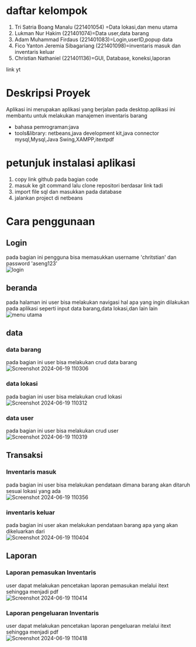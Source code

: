 # daftar kelompok
1. Tri Satria Boang Manalu (221401054) =Data lokasi,dan menu utama
2. Lukman Nur Hakim (221401074)=Data user,data barang
3. Adam Muhammad Firdaus (221401083)=Login,userID,popup data
4. Fico Yanton Jeremia Sibagariang (221401098)=inventaris masuk dan inventaris keluar
5. Christian Nathaniel (221401136)=GUI, Database, koneksi,laporan

link yt

# Deskripsi Proyek
Aplikasi ini merupakan aplikasi yang berjalan pada desktop.aplikasi ini membantu untuk melakukan manajemen inventaris barang
- bahasa pemrograman:java
- tools&library: netbeans,java development kit,java connector mysql,Mysql,Java Swing,XAMPP,itextpdf
# petunjuk instalasi aplikasi
1. copy link github pada bagian code
2. masuk ke git command lalu clone repositori berdasar link tadi
3. import file sql dan masukkan pada database
4. jalankan project di netbeans
# Cara penggunaan
## Login 
pada bagian ini pengguna bisa memasukkan username 'chritstian' dan password 'aseng123'
<br>
![login](https://github.com/DP6ADAMFIRDAUS221401083/Tugas1PBOpraktikum/assets/114588658/f38a0677-d108-4c85-81e6-b954e673ad4a)
<br>
## beranda
pada halaman ini user bisa melakukan navigasi hal apa yang ingin dilakukan pada aplikasi seperti input data barang,data lokasi,dan lain lain
<br>
![menu utama](https://github.com/DP6ADAMFIRDAUS221401083/Tugas1PBOpraktikum/assets/114588658/d8a7771d-0a2a-48de-ae5e-6c0e1079c075)
<br>
## data
### data barang
pada bagian ini user bisa melakukan crud data barang 
<br>
![Screenshot 2024-06-19 110306](https://github.com/DP6ADAMFIRDAUS221401083/Tugas1PBOpraktikum/assets/114588658/a40d4e84-fc2a-4cce-ad91-37ca8d052245)
<br>
### data lokasi
pada bagian ini user bisa melakukan crud lokasi
<br>
![Screenshot 2024-06-19 110312](https://github.com/DP6ADAMFIRDAUS221401083/Tugas1PBOpraktikum/assets/114588658/15195d53-1ce5-49c1-a670-ed5e8a570745)
<br>
### data user 
pada bagian ini user bisa melakukan crud user
<br>
![Screenshot 2024-06-19 110319](https://github.com/ChristianNathanielP/UAS_PBO_TIMNAS_U20/assets/114588658/524feaff-1d98-4978-a79d-22e00264aa90)
<br>
## Transaksi 
### Inventaris masuk
pada bagian ini user bisa melakukan pendataan dimana barang akan ditaruh sesuai lokasi yang ada
<br>
![Screenshot 2024-06-19 110356](https://github.com/ChristianNathanielP/UAS_PBO_TIMNAS_U20/assets/114588658/c54e9ac2-611e-4ff0-861a-6397fa891184)
<br>
### inventaris keluar
pada bagian ini user akan melakukan pendataan barang apa yang akan dikeluarkan dari 
<br>
![Screenshot 2024-06-19 110404](https://github.com/ChristianNathanielP/UAS_PBO_TIMNAS_U20/assets/114588658/99b4ff69-d140-48cc-91de-31b061058ca8)
<br>
## Laporan
### Laporan pemasukan Inventaris
user dapat melakukan pencetakan laporan pemasukan melalui itext sehingga menjadi pdf
<br>
![Screenshot 2024-06-19 110414](https://github.com/ChristianNathanielP/UAS_PBO_TIMNAS_U20/assets/114588658/15f0f1d6-1b30-4d09-82d4-6886dcfa537b)
<br>
### Laporan pengeluaran Inventaris
user dapat melakukan pencetakan laporan pengeluaran melalui itext sehingga menjadi pdf
<br>
![Screenshot 2024-06-19 110418](https://github.com/ChristianNathanielP/UAS_PBO_TIMNAS_U20/assets/114588658/d6837d1e-180f-42d2-b1a4-8747f03df65d)
<br>
